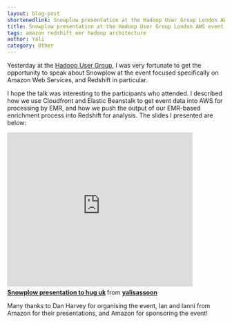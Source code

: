 ```yaml
---
layout: blog-post
shortenedlink: Snowplow presentation at the Hadoop User Group London AWS event
title: Snowplow presentation at the Hadoop User Group London AWS event
tags: amazon redshift emr hadoop architecture
author: Yali
category: Other
---
```


Yesterday at the [Hadoop User Group][hug-uk], I was very fortunate to get the opportunity to speak about Snowplow at the event focused specifically on Amazon Web Services, and Redshift in particular.

I hope the talk was interesting to the participants who attended. I described how we use Cloudfront and Elastic Beanstalk to get event data into AWS for processing by EMR, and how we push the output of our EMR-based enrichment process into Redshift for analysis. The slides I presented are below:

<iframe src="http://www.slideshare.net/slideshow/embed_code/24416560" width="427" height="356" frameborder="0" marginwidth="0" marginheight="0" scrolling="no" style="border:1px solid #CCC;border-width:1px 1px 0;margin-bottom:5px" > </iframe> 

<div style="margin-bottom:5px"> <strong> <a href="http://www.slideshare.net/yalisassoon/snowplow-presentation-to-hug-uk" title="Snowplow presentation to hug uk" target="_blank">Snowplow presentation to hug uk</a> </strong> from <strong><a href="http://www.slideshare.net/yalisassoon" target="_blank">yalisassoon</a></strong> </div>

Many thanks to Dan Harvey for organising the event, Ian and Ianni from Amazon for their presentations, and Amazon for sponsoring the event!


[hug-uk]: http://www.meetup.com/hadoop-users-group-uk/
